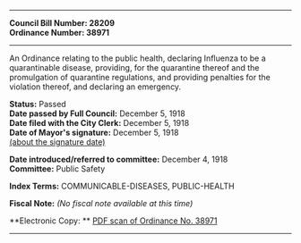 * * * * *  
  
**Council Bill Number: [](#h0)[](#h2)28209**   
**Ordinance Number: 38971**  
  
* * * * *  
  
An Ordinance relating to the public health, declaring Influenza to be a quarantinable disease, providing, for the quarantine thereof and the promulgation of quarantine regulations, and providing penalties for the violation thereof, and declaring an emergency.  
  
**Status:** Passed   
**Date passed by Full Council:** December 5, 1918   
**Date filed with the City Clerk:** December 5, 1918   
**Date of Mayor's signature:** December 5, 1918   
[(about the signature date)](/~public/approvaldate.htm)   
  
  
**Date introduced/referred to committee:** December 4, 1918   
**Committee:** Public Safety   
  
**Index Terms:** COMMUNICABLE-DISEASES, PUBLIC-HEALTH  
  
**Fiscal Note:** *(No fiscal note available at this time)*  
  
**Electronic Copy: ** [PDF scan of Ordinance No. 38971](/~archives/Ordinances/Ord_38971.pdf)  
  
* * * * *  
